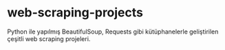 # web-scraping-projects
Python ile yapılmış BeautifulSoup, Requests gibi kütüphanelerle geliştirilen çeşitli web scraping projeleri.
